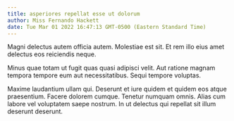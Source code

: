 ```yaml
---
title: asperiores repellat esse ut dolorum
author: Miss Fernando Hackett
date: Tue Mar 01 2022 16:47:13 GMT-0500 (Eastern Standard Time)
---
```

Magni delectus autem officia autem. Molestiae est sit. Et rem illo eius amet delectus eos reiciendis neque.

 Minus quae totam ut fugit quas quasi adipisci velit. Aut ratione magnam tempora tempore eum aut necessitatibus. Sequi tempore voluptas.

 Maxime laudantium ullam qui. Deserunt et iure quidem et quidem eos atque praesentium. Facere dolorem cumque. Tenetur numquam omnis. Alias cum labore vel voluptatem saepe nostrum. In ut delectus qui repellat sit illum deserunt deserunt.